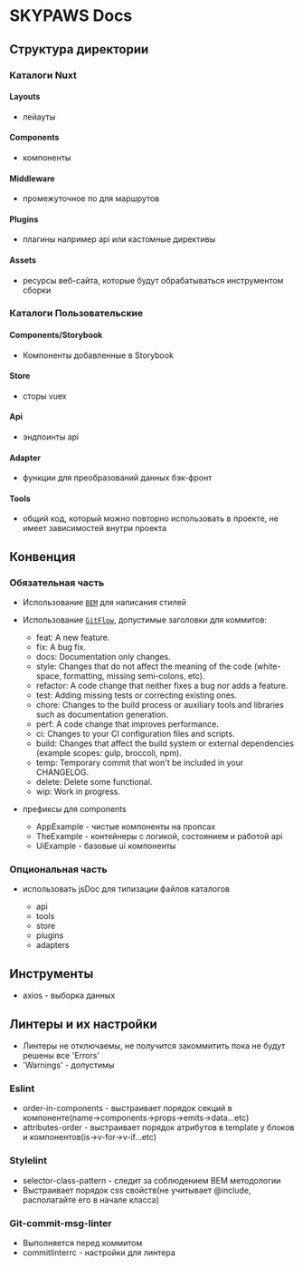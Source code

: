 # SKYPAWS Docs

## Структура директории

### Каталоги Nuxt

#### Layouts

- лейауты

#### Components

- компоненты

#### Middleware

- промежуточное по для маршрутов

#### Plugins

- плагины например api или кастомные директивы

#### Assets

- ресурсы веб-сайта, которые будут обрабатываться инструментом сборки

### Каталоги Пользовательские

#### Components/Storybook
- Компоненты добавленные в Storybook

#### Store

- сторы vuex

#### Api

- эндпоинты api

#### Adapter

- функции для преобразований данных бэк-фронт

#### Tools

- общий код, который можно повторно использовать в проекте, не имеет зависимостей внутри проекта

## Конвенция

### Обязательная часть
- Использование <code>[BEM](https://ru.bem.info/methodology/css/)</code> для написания стилей
- Использование <code>[GitFlow](https://danielkummer.github.io/git-flow-cheatsheet/index.ru_RU.html)</code>, допустимые заголовки для коммитов:
  
    - feat:     A new feature.
    - fix:      A bug fix.
    - docs:     Documentation only changes.
    - style:    Changes that do not affect the meaning of the code (white-space, formatting, missing semi-colons, etc).
    - refactor: A code change that neither fixes a bug nor adds a feature.
    - test:     Adding missing tests or correcting existing ones.
    - chore:    Changes to the build process or auxiliary tools and libraries such as documentation generation.
    - perf:     A code change that improves performance.
    - ci:       Changes to your CI configuration files and scripts.
    - build:    Changes that affect the build system or external dependencies (example scopes: gulp, broccoli, npm).
    - temp:     Temporary commit that won't be included in your CHANGELOG.
    - delete:   Delete some functional.
    - wip: Work in progress.


- префиксы для components

    - AppExample - чистые компоненты на пропсах
    - TheExample - контейнеры с логикой, состоянием и работой api
    - UiExample - базовые ui компоненты 

### Опциональная часть

- использовать jsDoc для типизации файлов каталогов

    - api
    - tools
    - store
    - plugins
    - adapters

## Инструменты

- axios - выборка данных

## Линтеры и их настройки
- Линтеры не отключаемы, не получится закоммитить пока не будут решены все 'Errors'
- 'Warnings' - допустимы

### Eslint
- order-in-components - выстраивает порядок секций в компоненте(name->components->props->emits->data...etc)
- attributes-order - выстраивает порядок атрибутов в template у блоков и компонентов(is->v-for->v-if...etc)


### Stylelint
- selector-class-pattern - следит за соблюдением BEM методологии
- Выстраивает порядок css свойств(не учитывает @include, располагайте его в начале класса)

### Git-commit-msg-linter
- Выполняется перед коммитом 
- commitlinterrc - настройки для линтера
